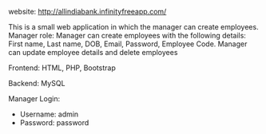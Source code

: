 website: http://allindiabank.infinityfreeapp.com/

This is a small web application in which the manager can create employees.
Manager role:
Manager can create employees with the following details: First name, Last name, DOB, Email, Password, Employee Code.
Manager can update employee details and delete employees

Frontend: HTML, PHP, Bootstrap

Backend: MySQL

Manager Login:

* Username: admin
* Password: password
